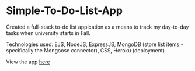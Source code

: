 # Simple-To-Do-List-App

Created a full-stack to-do list applcation as a means to track my day-to-day tasks when university starts in Fall.

Technologies used: EJS, NodeJS, ExpressJS, MongoDB (store list items - specifically the Mongoose connector), CSS, Heroku (deployment)

View the app [here](https://simple-todo-list-fsapp.herokuapp.com/)
